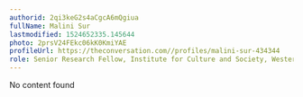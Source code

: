 ```yaml
---
authorid: 2qi3keG2s4aCgcA6mQgiua
fullName: Malini Sur
lastmodified: 1524652335.145644
photo: 2prsV24FEkc06kK0KmiYAE
profileUrl: https://theconversation.com//profiles/malini-sur-434344
role: Senior Research Fellow, Institute for Culture and Society, Western Sydney University
---
```

No content found